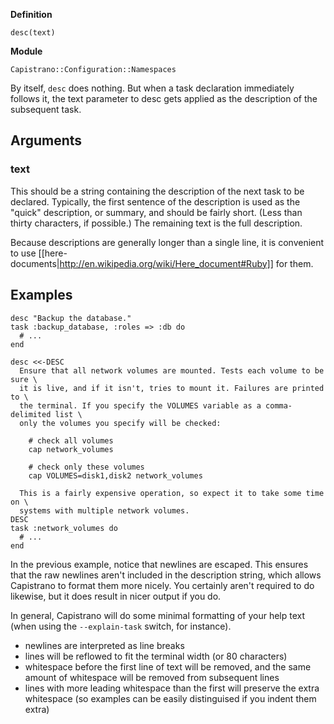 **Definition**

    desc(text) 

**Module**

    Capistrano::Configuration::Namespaces

By itself, `desc` does nothing. But when a task declaration immediately follows it, the text parameter to desc gets applied as the description of the subsequent task.

## Arguments

### text

This should be a string containing the description of the next task to be declared. Typically, the first sentence of the description is used as the "quick" description, or summary, and should be fairly short. (Less than thirty characters, if possible.) The remaining text is the full description.

Because descriptions are generally longer than a single line, it is convenient to use [[here-documents|http://en.wikipedia.org/wiki/Here_document#Ruby]] for them.

## Examples

    desc "Backup the database."
    task :backup_database, :roles => :db do
      # ...
    end

    desc <<-DESC
      Ensure that all network volumes are mounted. Tests each volume to be sure \
      it is live, and if it isn't, tries to mount it. Failures are printed to \
      the terminal. If you specify the VOLUMES variable as a comma-delimited list \
      only the volumes you specify will be checked:
        
        # check all volumes
        cap network_volumes
        
        # check only these volumes
        cap VOLUMES=disk1,disk2 network_volumes
        
      This is a fairly expensive operation, so expect it to take some time on \
      systems with multiple network volumes.
    DESC
    task :network_volumes do
      # ...
    end

In the previous example, notice that newlines are escaped. This ensures that the raw newlines aren't included in the description string, which allows Capistrano to format them more nicely. You certainly aren't required to do likewise, but it does result in nicer output if you do.

In general, Capistrano will do some minimal formatting of your help text (when using the `--explain-task` switch, for instance).

* newlines are interpreted as line breaks
* lines will be reflowed to fit the terminal width (or 80 characters)
* whitespace before the first line of text will be removed, and the same amount of whitespace will be removed from subsequent lines
* lines with more leading whitespace than the first will preserve the extra whitespace (so examples can be easily distinguised if you indent them extra)

